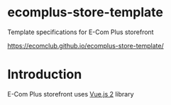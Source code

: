 # ecomplus-store-template
Template specifications for E-Com Plus storefront

https://ecomclub.github.io/ecomplus-store-template/

# Introduction
E-Com Plus storefront uses
[Vue.js 2](https://vuejs.org/v2/guide/) library

